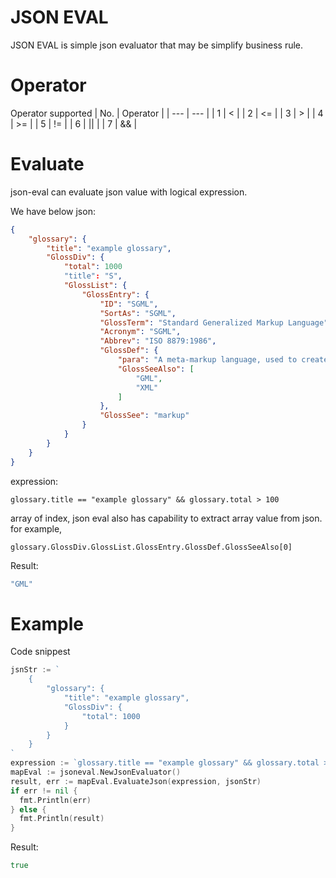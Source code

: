 # JSON EVAL 
JSON EVAL is simple json evaluator that may be simplify business rule. 

# Operator 
Operator supported 
| No.      | Operator  |
| ---      | ---       |
| 1        | <         |
| 2        | <=        |
| 3        | >         |
| 4        | >=        |
| 5        | !=        |
| 6        | \|\|      |
| 7        | &&        |

# Evaluate
json-eval can evaluate json value with logical expression.

We have below json:

```json 
{
    "glossary": {
        "title": "example glossary",
        "GlossDiv": {
            "total": 1000
            "title": "S",
            "GlossList": {
                "GlossEntry": {
                    "ID": "SGML",
                    "SortAs": "SGML",
                    "GlossTerm": "Standard Generalized Markup Language",
                    "Acronym": "SGML",
                    "Abbrev": "ISO 8879:1986",
                    "GlossDef": {
                        "para": "A meta-markup language, used to create markup languages such as DocBook.",
                        "GlossSeeAlso": [
                            "GML",
                            "XML"
                        ]
                    },
                    "GlossSee": "markup"
                }
            }
        }
    }
}
```
expression: 

~~~
glossary.title == "example glossary" && glossary.total > 100
~~~
array of index, json eval also has capability to extract array value from json. for example, 
~~~
glossary.GlossDiv.GlossList.GlossEntry.GlossDef.GlossSeeAlso[0]
~~~

Result:
```go 
"GML"
```

# Example
Code snippest
```go
jsnStr := `
    {
        "glossary": {
            "title": "example glossary",
            "GlossDiv": {
                "total": 1000
            }
        }
    }    
`
expression := `glossary.title == "example glossary" && glossary.total > 100`
mapEval := jsoneval.NewJsonEvaluator()
result, err := mapEval.EvaluateJson(expression, jsonStr)
if err != nil {
  fmt.Println(err)
} else {
  fmt.Println(result)
}
```

Result:
```go 
true 
```


